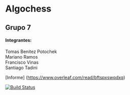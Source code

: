 # Algochess
## Grupo 7
#### Integrantes:
Tomas Benitez Potochek   
Mariano Ramos  
Francisco Vinas  
Santiago Tadini  

[Informe] (https://www.overleaf.com/read/bftspxswqdxq)

[![Build Status](https://travis-ci.org/TomBPotochek/algochess.svg?branch=master)](https://travis-ci.org/TomBPotochek/algochess)
